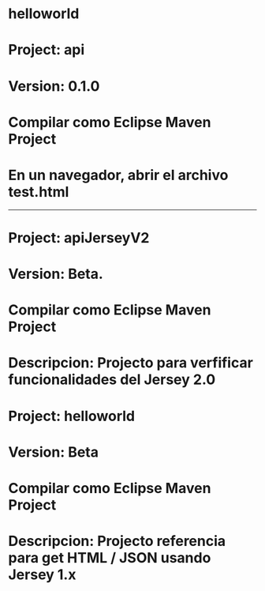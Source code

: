 # helloworld
# Project: api
# Version: 0.1.0
# Compilar como Eclipse Maven Project
# En un navegador, abrir el archivo test.html

--------------------------

# Project: apiJerseyV2
# Version: Beta.
# Compilar como Eclipse Maven Project
# Descripcion: Projecto para verfificar funcionalidades del Jersey 2.0

# Project: helloworld
# Version: Beta
# Compilar como Eclipse Maven Project
# Descripcion: Projecto referencia para get HTML / JSON usando Jersey 1.x




